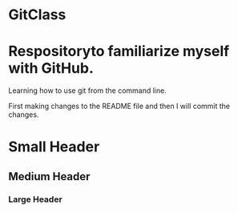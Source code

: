 # GitClass
Respositoryto familiarize myself with GitHub.
==============================================

Learning how to use git from the command line.

First making changes to the README file and then I will commit the changes.

# Small Header #

## Medium Header ##

### Large Header ###